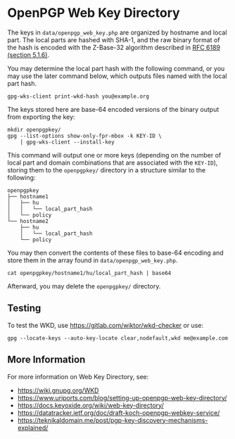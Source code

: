 # OpenPGP Web Key Directory

The keys in `data/openpgp_web_key.php` are organized by hostname and local part.
The local parts are hashed with SHA-1, and the raw binary format of the hash is
encoded with the Z-Base-32 algorithm described in
[RFC 6189 (section 5.1.6)](https://www.rfc-editor.org/rfc/rfc6189.html#section-5.1.6).

You may determine the local part hash with the following command, or you may
use the later command below, which outputs files named with the local part
hash.

```shell
gpg-wks-client print-wkd-hash you@example.org
```

The keys stored here are base-64 encoded versions of the binary output from
exporting the key:

```shell
mkdir openpgpkey/
gpg --list-options show-only-fpr-mbox -k KEY-ID \
    | gpg-wks-client --install-key
```

This command will output one or more keys (depending on the number of local
part and domain combinations that are associated with the `KEY-ID`), storing
them to the `openpgpkey/` directory in a structure similar to the following:

```
openpgpkey
├── hostname1
│   ├── hu
│   │   └── local_part_hash
│   └── policy
└── hostname2
    ├── hu
    │   └── local_part_hash
    └── policy
```

You may then convert the contents of these files to base-64 encoding and
store them in the array found in `data/openpgp_web_key.php`.

```shell
cat openpgpkey/hostname1/hu/local_part_hash | base64
```

Afterward, you may delete the `openpgpkey/` directory.

## Testing

To test the WKD, use <https://gitlab.com/wiktor/wkd-checker> or use:

```shell
gpg --locate-keys --auto-key-locate clear,nodefault,wkd me@example.com
```

## More Information

For more information on Web Key Directory, see:

* <https://wiki.gnupg.org/WKD>
* <https://www.uriports.com/blog/setting-up-openpgp-web-key-directory/>
* <https://docs.keyoxide.org/wiki/web-key-directory/>
* <https://datatracker.ietf.org/doc/draft-koch-openpgp-webkey-service/>
* <https://teknikaldomain.me/post/pgp-key-discovery-mechanisms-explained/>
